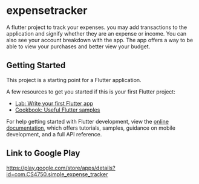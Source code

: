 # expensetracker

A flutter project to track your expenses. you may add transactions to the application and signify whether they are an expense or income. You can also see your account breakdown with the app. The app offers a way to be able to view your purchases and better view your budget. 

## Getting Started

This project is a starting point for a Flutter application.

A few resources to get you started if this is your first Flutter project:

- [Lab: Write your first Flutter app](https://docs.flutter.dev/get-started/codelab)
- [Cookbook: Useful Flutter samples](https://docs.flutter.dev/cookbook)

For help getting started with Flutter development, view the
[online documentation](https://docs.flutter.dev/), which offers tutorials,
samples, guidance on mobile development, and a full API reference.

## Link to Google Play

https://play.google.com/store/apps/details?id=com.CS4750.simple_expense_tracker 
